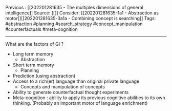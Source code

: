 Previous : [[202201281635 - The multiples dimensions of general intelligence]]
Source: [[]]
Consider: [[202201281635-1a1 - Abstraction as motor]][[202201281635-3a1a - Combining concept is searching]]
Tags: #abstraction #planning #search_strategy #concept_manipulation #counterfactuals #meta-cognition
______________

What are the factors of GI ?
- Long term memory 
	- Abstraction
- Short term memory
	- Planning 
- Prediction (using abstraction)
- Access to a rich(er) language than original private language
	- Concepts and manipulation of concepts
- Ability to generate counterfactual thought experiments
- Meta-cognition : ability to apply its previous cognitive abilities to its own thinking. (Probably an important motor of language enrichment)